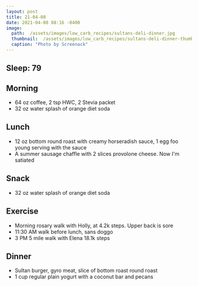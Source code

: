 ```yaml
---
layout: post
title: 21-04-08
date: 2021-04-08 08:16 -0400
image: 
  path:  /assets/images/low_carb_recipes/sultans-deli-dinner.jpg
  thumbnail:  /assets/images/low_carb_recipes/sultans-deli-dinner-thumb.jpg
  caption: "Photo by Screenack"
---
```


## Sleep: 79 

## Morning
* 64 oz coffee, 2 tsp HWC, 2 Stevia packet
* 32 oz water splash of orange diet soda

## Lunch 
* 12 oz bottom round roast with creamy horseradish sauce, 1 egg foo young serving with the sauce
* A summer sausage chaffle with 2 slices provolone cheese. Now I'm satiated

## Snack
* 32 oz water splash of orange diet soda 

## Exercise
* Morning rosary walk with Holly, at 4.2k steps. Upper back is sore
* 11:30 AM walk before lunch, sans doggo
* 3 PM 5 mile walk with Elena 18.1k steps

## Dinner

* Sultan burger, gyro meat, slice of bottom roast round roast
* 1 cup regular plain yogurt with a coconut bar and pecans
